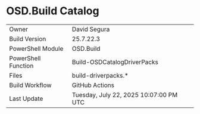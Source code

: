 ﻿# OSD.Build Catalog

| | |
|-|-|
| Owner | David Segura |
| Build Version | 25.7.22.3 |
| PowerShell Module | OSD.Build |
| PowerShell Function | Build-OSDCatalogDriverPacks |
| Files | build-driverpacks.* |
| Build Workflow | GitHub Actions |
| Last Update | Tuesday, July 22, 2025 10:07:00 PM UTC |
